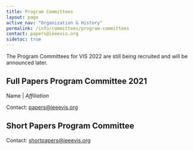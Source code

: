 ```yaml
---
title: Program Committees
layout: page
active_nav: "Organization & History"
permalink: /info/committees/program-committees
contact: papers@ieeevis.org
sidetoc: true
---
```


The Program Committees for VIS 2022 are still being recruited and will be announced later.


## Full Papers Program Committee 2021

Name | *Affiliation*

Contact: [papers@ieeevis.org](mailto:papers@ieeevis.org)


## Short Papers Program Committee

Contact: [shortpapers@ieeevis.org](mailto:shortpapers@ieeevis.org)
